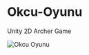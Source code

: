 # Okcu-Oyunu
Unity 2D Archer Game

![Okcu Oyunu](https://user-images.githubusercontent.com/50529546/101491901-59792300-3975-11eb-9dae-1b310c85e728.gif)
